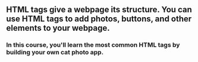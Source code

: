 ## HTML tags give a webpage its structure. You can use HTML tags to add photos, buttons, and other elements to your webpage.

### In this course, you'll learn the most common HTML tags by building your own cat photo app.